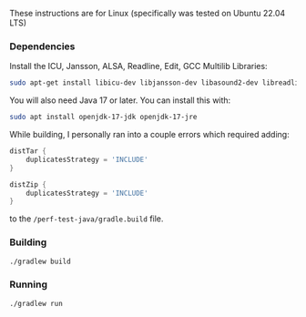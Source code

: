 
These instructions are for Linux (specifically was tested on Ubuntu 22.04 LTS)

### Dependencies

Install the ICU, Jansson, ALSA, Readline, Edit, GCC Multilib Libraries:
```bash
sudo apt-get install libicu-dev libjansson-dev libasound2-dev libreadline-dev libedit-dev gcc-multilib
```
You will also need Java 17 or later. You can install this with:
```bash
sudo apt install openjdk-17-jdk openjdk-17-jre
```

While building, I personally ran into a couple errors which required adding:

```gradle
distTar {
    duplicatesStrategy = 'INCLUDE'
}

distZip {
    duplicatesStrategy = 'INCLUDE'
}
```
to the `/perf-test-java/gradle.build` file.

### Building

```bash
./gradlew build
```

### Running

```bash
./gradlew run
```
